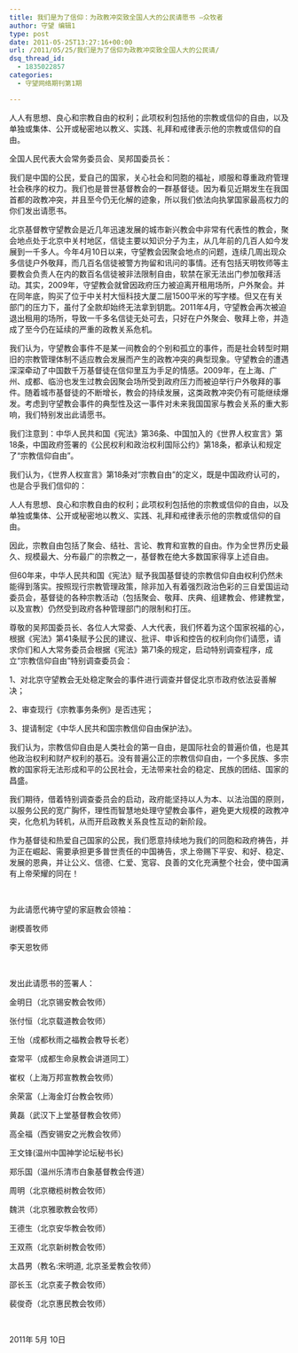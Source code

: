 ```yaml
---
title: 我们是为了信仰：为政教冲突致全国人大的公民请愿书 –众牧者
author: 守望 编辑1
type: post
date: 2011-05-25T13:27:16+00:00
url: /2011/05/25/我们是为了信仰为政教冲突致全国人大的公民请/
dsq_thread_id:
  - 1835022857
categories:
  - 守望网络期刊第1期

---
```

人人有思想、良心和宗教自由的权利；此项权利包括他的宗教或信仰的自由，以及单独或集体、公开或秘密地以教义、实践、礼拜和戒律表示他的宗教或信仰的自由。

<!--more-->全国人民代表大会常务委员会、吴邦国委员长：

我们是中国的公民，爱自己的国家，关心社会和同胞的福祉，顺服和尊重政府管理社会秩序的权力。我们也是普世基督教会的一群基督徒。因为看见近期发生在我国首都的政教冲突，并且至今仍无化解的迹象，所以我们依法向执掌国家最高权力的你们发出请愿书。

北京基督教守望教会是近几年迅速发展的城市新兴教会中非常有代表性的教会，聚会地点处于北京中关村地区，信徒主要以知识分子为主，从几年前的几百人如今发展到一千多人。今年4月10日以来，守望教会因聚会地点的问题，连续几周出现众多信徒户外敬拜，而几百名信徒被警方拘留和讯问的事情。还有包括天明牧师等主要教会负责人在内的数百名信徒被非法限制自由，软禁在家无法出门参加敬拜活动。其实，2009年，守望教会就曾因政府压力被迫离开租用场所，户外聚会。并在同年底，购买了位于中关村大恒科技大厦二层1500平米的写字楼。但又在有关部门的压力下，虽付了全款却始终无法拿到钥匙。2011年4月，守望教会再次被迫退出租用的场所，导致一千多名信徒无处可去，只好在户外聚会、敬拜上帝，并造成了至今仍在延续的严重的政教关系危机。

我们认为，守望教会事件不是某一间教会的个别和孤立的事件，而是社会转型时期旧的宗教管理体制不适应教会发展而产生的政教冲突的典型现象。守望教会的遭遇深深牵动了中国数千万基督徒在信仰里互为手足的情感。2009年，在上海、广州、成都、临汾也发生过教会因聚会场所受到政府压力而被迫举行户外敬拜的事件。随着城市基督徒的不断增长，教会的持续发展，这类政教冲突仍有可能继续爆发。考虑到守望教会事件的典型性及这一事件对未来我国国家与教会关系的重大影响，我们特别发出此请愿书。

我们注意到：中华人民共和国《宪法》第36条、中国加入的《世界人权宣言》第18条，中国政府签署的《公民权利和政治权利国际公约》第18条，都承认和规定了“宗教信仰自由”。

我们认为，《世界人权宣言》第18条对“宗教自由”的定义，既是中国政府认可的，也是合乎我们信仰的：

人人有思想、良心和宗教自由的权利；此项权利包括他的宗教或信仰的自由，以及单独或集体、公开或秘密地以教义、实践、礼拜和戒律表示他的宗教或信仰的自由。

因此，宗教自由包括了聚会、结社、言论、教育和宣教的自由。作为全世界历史最久、规模最大、分布最广的宗教之一，基督教在绝大多数国家得享上述自由。

但60年来，中华人民共和国《宪法》赋予我国基督徒的宗教信仰自由权利仍然未能得到落实。按照现行宗教管理政策，除非加入有着强烈政治色彩的三自爱国运动委员会，基督徒的各种宗教活动（包括聚会、敬拜、庆典、组建教会、修建教堂，以及宣教）仍然受到政府各种管理部门的限制和打压。

尊敬的吴邦国委员长、各位人大常委、人大代表，我们怀着为这个国家祝福的心，根据《宪法》第41条赋予公民的建议、批评、申诉和控告的权利向你们请愿，请求你们和人大常务委员会根据《宪法》第71条的规定，启动特别调查程序，成立“宗教信仰自由”特别调查委员会：

1、对北京守望教会无处稳定聚会的事件进行调查并督促北京市政府依法妥善解决；

2、审查现行《宗教事务条例》是否违宪；

3、提请制定《中华人民共和国宗教信仰自由保护法》。

我们认为，宗教信仰自由是人类社会的第一自由，是国际社会的普遍价值，也是其他政治权利和财产权利的基石。没有普遍公正的宗教信仰自由，一个多民族、多宗教的国家将无法形成和平的公民社会，无法带来社会的稳定、民族的团结、国家的昌盛。

我们期待，借着特别调查委员会的启动，政府能坚持以人为本、以法治国的原则，以服务公民的宽广胸怀，理性而智慧地处理守望教会事件，避免更大规模的政教冲突，化危机为转机，从而开启政教关系良性互动的新阶段。

作为基督徒和热爱自己国家的公民，我们愿意持续地为我们的同胞和政府祷告，并为正在崛起、需要承担更多普世责任的中国祷告，求上帝赐下平安、和好、稳定、发展的恩典，并让公义、信德、仁爱、宽容、良善的文化充满整个社会，使中国满有上帝荣耀的同在！

&nbsp;

为此请愿代祷守望的家庭教会领袖：

谢模善牧师

李天恩牧师

&nbsp;

发出此请愿书的签署人：

金明日（北京锡安教会牧师）

张付恒（北京载道教会牧师）

王怡（成都秋雨之福教会教导长老）

查常平（成都生命泉教会讲道同工）

崔权（上海万邦宣教教会牧师）

余荣富（上海金灯台教会牧师）

黄磊（武汉下上堂基督教会牧师）

高全福（西安锡安之光教会牧师）

王文锋(温州中国神学论坛秘书长)

郑乐国（温州乐清市白象基督教会传道）

周明（北京橄榄树教会牧师）

魏洪（北京雅歌教会牧师）

王德生（北京安华教会牧师）

王双燕（北京新树教会牧师）

太昌男（教名:宋明道, 北京圣爱教会牧师）

邵长玉（北京麦子教会牧师）

裴俊奇（北京惠民教会牧师）

&nbsp;

2011年 5月 10日